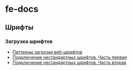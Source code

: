 # fe-docs
## Шрифты
### Загрузка шрифтов
- [Паттерны загрузки веб-шрифтов](http://web-standards.ru/articles/web-font-loading-patterns/)
- [Подключение нестандартных шрифтов. Часть первая](https://webfont.ru/blog/about-font-face-part-one/)
- [Подключение нестандартных шрифтов. Часть вторая](https://webfont.ru/blog/about-font-face-part-two/)
